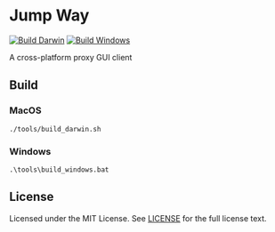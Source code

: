 # Jump Way

[![Build Darwin](https://github.com/wzshiming/jumpway/actions/workflows/build_darwin.yml/badge.svg)](https://github.com/wzshiming/jumpway/actions/workflows/build_darwin.yml)
[![Build Windows](https://github.com/wzshiming/jumpway/actions/workflows/build_windows.yml/badge.svg)](https://github.com/wzshiming/jumpway/actions/workflows/build_windows.yml)

A cross-platform proxy GUI client

## Build

### MacOS

`./tools/build_darwin.sh`

### Windows

`.\tools\build_windows.bat`

## License

Licensed under the MIT License. See [LICENSE](https://github.com/wzshiming/jumpway/blob/master/LICENSE) for the full license text.

